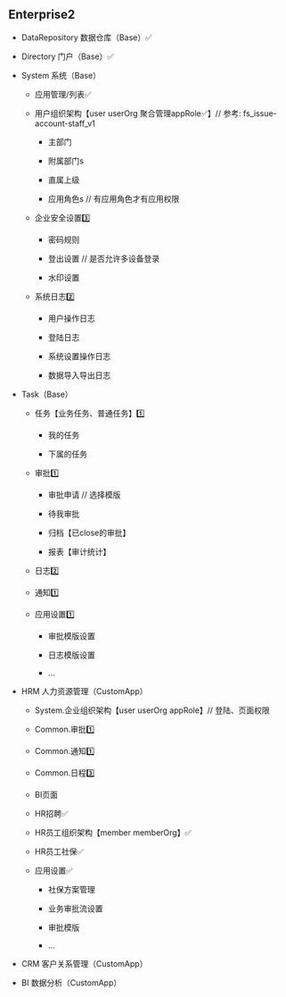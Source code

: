 ## Enterprise2



- DataRepository  数据仓库（Base）✅

- Directory  门户（Base）✅

- System     系统（Base）

    - 应用管理/列表✅

    - 用户组织架构【user userOrg 聚合管理appRole✅】// 参考: fs_issue-account-staff_v1

        - 主部门

        - 附属部门s

        - 直属上级

        - 应用角色s // 有应用角色才有应用权限     

    - 企业安全设置3️⃣

        - 密码规则 

        - 登出设置  // 是否允许多设备登录

        - 水印设置

    - 系统日志2️⃣

        - 用户操作日志

        - 登陆日志

        - 系统设置操作日志

        - 数据导入导出日志

- Task（Base）

    - 任务【业务任务、普通任务】1️⃣

        - 我的任务

        - 下属的任务

    - 审批1️⃣

        - 审批申请 // 选择模版

        - 待我审批

        - 归档【已close的审批】

        - 报表【审计统计】

    - 日志2️⃣

    - 通知1️⃣ 

    - 应用设置1️⃣

        - 审批模版设置

        - 日志模版设置

        - ...

- HRM     人力资源管理（CustomApp）

    - System.企业组织架构【user userOrg appRole】// 登陆、页面权限

    - Common.审批1️⃣

    - Common.通知1️⃣

    - Common.日程3️⃣

    - BI页面

    - HR招聘✅

    - HR员工组织架构【member memberOrg】✅

    - HR员工社保✅

    - 应用设置✅

        - 社保方案管理

        - 业务审批流设置

        - 审批模版

        - ...

- CRM     客户关系管理（CustomApp）

- BI      数据分析（CustomApp）